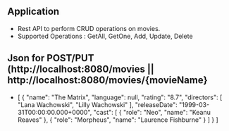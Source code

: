 ## Application
- Rest API to perform CRUD operations on movies.
- Supported Operations : GetAll, GetOne, Add, Update, Delete

## Json for POST/PUT  (http://localhost:8080/movies   || http://localhost:8080/movies/{movieName}
- [
    {
        "name": "The Matrix",
        "language": null,
        "rating": "8.7",
        "directors": [
            "Lana Wachowski",
            "Lilly Wachowski"
        ],
        "releaseDate": "1999-03-31T00:00:00.000+0000",
        "cast": [
            {
                "role": "Neo",
                "name": "Keanu Reaves"
            },
            {
                "role": "Morpheus",
                "name": "Laurence Fishburne"
            }
        ]
    }
]
